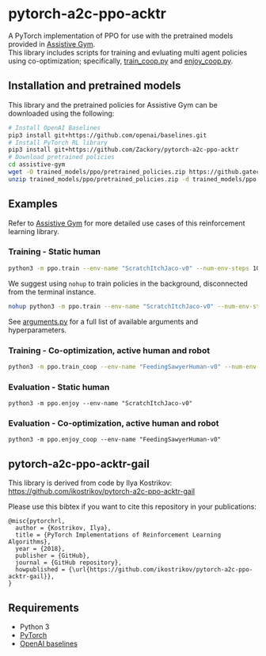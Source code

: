 # pytorch-a2c-ppo-acktr

A PyTorch implementation of PPO for use with the pretrained models provided in [Assistive Gym](https://github.com/Healthcare-Robotics/assistive-gym).  
This library includes scripts for training and evluating multi agent policies using co-optimization; specifically, [train_coop.py](https://github.com/Zackory/pytorch-a2c-ppo-acktr/blob/master/ppo/train_coop.py) and [enjoy_coop.py](https://github.com/Zackory/pytorch-a2c-ppo-acktr/blob/master/ppo/enjoy_coop.py).

## Installation and pretrained models
This library and the pretrained policies for Assistive Gym can be downloaded using the following:
```bash
# Install OpenAI Baselines
pip3 install git+https://github.com/openai/baselines.git
# Install PyTorch RL library
pip3 install git+https://github.com/Zackory/pytorch-a2c-ppo-acktr
# Download pretrained policies
cd assistive-gym
wget -O trained_models/ppo/pretrained_policies.zip https://github.gatech.edu/zerickson3/assistive-gym/releases/download/0.100/pretrained_policies.zip
unzip trained_models/ppo/pretrained_policies.zip -d trained_models/ppo
```

## Examples
Refer to [Assistive Gym](https://github.com/Healthcare-Robotics/assistive-gym) for more detailed use cases of this reinforcement learning library.

### Training - Static human
```bash
python3 -m ppo.train --env-name "ScratchItchJaco-v0" --num-env-steps 10000000
```
We suggest using `nohup` to train policies in the background, disconnected from the terminal instance.
```bash
nohup python3 -m ppo.train --env-name "ScratchItchJaco-v0" --num-env-steps 10000000 --save-dir ./trained_models/ > nohup.out &
```
See [arguments.py](https://github.com/Zackory/pytorch-a2c-ppo-acktr/blob/master/ppo/a2c_ppo_acktr/arguments.py) for a full list of available arguments and hyperparameters.

### Training - Co-optimization, active human and robot
```bash
python3 -m ppo.train_coop --env-name "FeedingSawyerHuman-v0" --num-env-steps 10000000
```
### Evaluation - Static human
```
python3 -m ppo.enjoy --env-name "ScratchItchJaco-v0"
```
### Evaluation - Co-optimization, active human and robot
```
python3 -m ppo.enjoy_coop --env-name "FeedingSawyerHuman-v0"
```

## pytorch-a2c-ppo-acktr-gail
This library is derived from code by Ilya Kostrikov: https://github.com/ikostrikov/pytorch-a2c-ppo-acktr-gail

Please use this bibtex if you want to cite this repository in your publications:

    @misc{pytorchrl,
      author = {Kostrikov, Ilya},
      title = {PyTorch Implementations of Reinforcement Learning Algorithms},
      year = {2018},
      publisher = {GitHub},
      journal = {GitHub repository},
      howpublished = {\url{https://github.com/ikostrikov/pytorch-a2c-ppo-acktr-gail}},
    }

## Requirements

* Python 3
* [PyTorch](http://pytorch.org/)
* [OpenAI baselines](https://github.com/openai/baselines)
